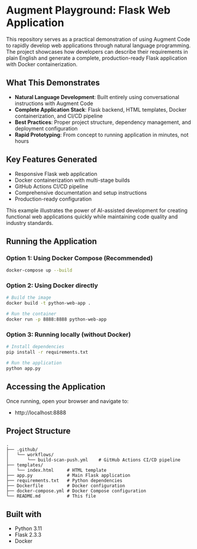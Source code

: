 # Augment Playground: Flask Web Application

This repository serves as a practical demonstration of using Augment Code to rapidly develop web applications through natural language programming. The project showcases how developers can describe their requirements in plain English and generate a complete, production-ready Flask application with Docker containerization.

## What This Demonstrates

- **Natural Language Development**: Built entirely using conversational instructions with Augment Code
- **Complete Application Stack**: Flask backend, HTML templates, Docker containerization, and CI/CD pipeline
- **Best Practices**: Proper project structure, dependency management, and deployment configuration
- **Rapid Prototyping**: From concept to running application in minutes, not hours

## Key Features Generated

- Responsive Flask web application
- Docker containerization with multi-stage builds
- GitHub Actions CI/CD pipeline
- Comprehensive documentation and setup instructions
- Production-ready configuration

This example illustrates the power of AI-assisted development for creating functional web applications quickly while maintaining code quality and industry standards.

## Running the Application

### Option 1: Using Docker Compose (Recommended)

```bash
docker-compose up --build
```

### Option 2: Using Docker directly

```bash
# Build the image
docker build -t python-web-app .

# Run the container
docker run -p 8888:8888 python-web-app
```

### Option 3: Running locally (without Docker)

```bash
# Install dependencies
pip install -r requirements.txt

# Run the application
python app.py
```

## Accessing the Application

Once running, open your browser and navigate to:
- http://localhost:8888

## Project Structure

```
.
├── .github/
│   └── workflows/
│       └── build-scan-push.yml    # GitHub Actions CI/CD pipeline
├── templates/
│   └── index.html     # HTML template
├── app.py             # Main Flask application
├── requirements.txt   # Python dependencies
├── Dockerfile         # Docker configuration
├── docker-compose.yml # Docker Compose configuration
└── README.md          # This file
```

## Built with

- Python 3.11
- Flask 2.3.3
- Docker
